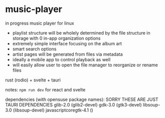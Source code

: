 # music-player
in progress music player for linux
- playlist structure will be wholely determined by the file structure in storage with 0 in-app organization options
- extremely simple interface focusing on the album art
- smart search options
- artist pages will be generated from files via metadata
- ideally a mobile app to control playback as well
- will easily allow user to open the file manager to reorganize or rename files

rust (rodio) + svelte + tauri

notes:
`npm run dev` for react and svelte

dependencies (with opensuse package names): SORRY THESE ARE JUST TAURI DEPENDENCIES
glib-2.0 (glib2-devel)
gdk-3.0 (gtk3-devel)
libsoup-3.0 (libsoup-devel)
javascriptcoregtk-4.1 ()

